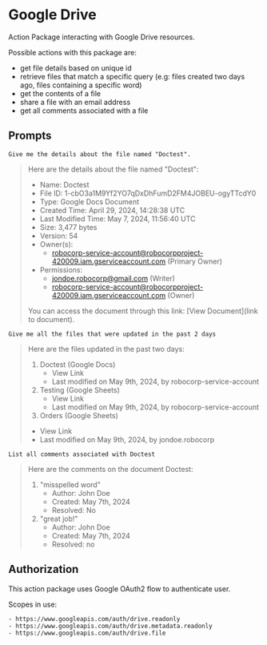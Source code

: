 # Google Drive

Action Package interacting with Google Drive resources.

Possible actions with this package are:

- get file details based on unique id
- retrieve files that match a specific query (e.g: files created two days ago, files containing a specific word)
- get the contents of a file
- share a file with an email address
- get all comments associated with a file

## Prompts

```
Give me the details about the file named "Doctest".
```

> Here are the details about the file named "Doctest":
>
> * Name: Doctest
> * File ID: 1-cbO3a1M9Yf2YO7qDxDhFumD2FM4JOBEU-ogyTTcdY0
> * Type: Google Docs Document
> * Created Time: April 29, 2024, 14:28:38 UTC
> * Last Modified Time: May 7, 2024, 11:56:40 UTC
> * Size: 3,477 bytes
> * Version: 54
> * Owner(s):
>   * robocorp-service-account@robocorpproject-420009.iam.gserviceaccount.com (Primary Owner)
> * Permissions:
>   * jondoe.robocorp@gmail.com (Writer)
>   * robocorp-service-account@robocorpproject-420009.iam.gserviceaccount.com (Owner)
> 
> You can access the document through this link: [View Document](link to document).

```
Give me all the files that were updated in the past 2 days
```

> Here are the files updated in the past two days:
> 1. Doctest (Google Docs)
>    * View Link
>    * Last modified on May 9th, 2024, by robocorp-service-account
> 2. Testing (Google Sheets)
>    * View Link
>    * Last modified on May 9th, 2024, by robocorp-service-account
> 3. Orders (Google Sheets)
>   * View Link
>   * Last modified on May 9th, 2024, by jondoe.robocorp


```
List all comments associated with Doctest
```

> Here are the comments on the document Doctest:
>
> 1. "misspelled word"
>    * Author: John Doe
>    * Created: May 7th, 2024
>    * Resolved: No
> 2. "great job!"
>    * Author: John Doe
>    * Created: May 7th, 2024
>    * Resolved: no

## Authorization

This action package uses Google OAuth2 flow to authenticate user.

Scopes in use:

    - https://www.googleapis.com/auth/drive.readonly
    - https://www.googleapis.com/auth/drive.metadata.readonly
    - https://www.googleapis.com/auth/drive.file
